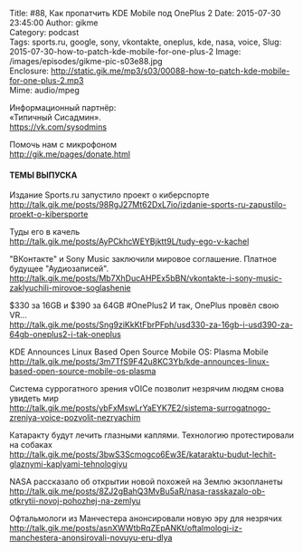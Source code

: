 Title: #88, Как пропатчить KDE Mobile под OnePlus 2
Date: 2015-07-30 23:45:00
Author: gikme  
Category: podcast  
Tags: sports.ru, google, sony, vkontakte, oneplus, kde, nasa, voice,
Slug: 2015-07-30-how-to-patch-kde-mobile-for-one-plus-2
Image: /images/episodes/gikme-pic-s03e88.jpg  
Enclosure: http://static.gik.me/mp3/s03/00088-how-to-patch-kde-mobile-for-one-plus-2.mp3  
Mime: audio/mpeg

Информационный партнёр:  
«Типичный Сисадмин».  
<https://vk.com/sysodmins>

Помочь нам с микрофоном  
<http://gik.me/pages/donate.html>

#### ТЕМЫ ВЫПУСКА

Издание Sports.ru запустило проект о киберспорте  
<http://talk.gik.me/posts/98RgJ27Mt62DxL7io/izdanie-sports-ru-zapustilo-proekt-o-kibersporte>

Туды его в качель  
<http://talk.gik.me/posts/AyPCkhcWEYBjktt9L/tudy-ego-v-kachel>

"ВКонтакте" и Sony Music заключили мировое соглашение. Платное будущее "Аудиозаписей".  
<http://talk.gik.me/posts/Mb7XhDucAHPEx5bBN/vkontakte-i-sony-music-zaklyuchili-mirovoe-soglashenie>

$330 за 16GB и $390 за 64GB #OnePlus2 И так, OnePlus провёл свою VR...  
<http://talk.gik.me/posts/Sng9ziKkKtFbrPFph/usd330-za-16gb-i-usd390-za-64gb-oneplus2-i-tak-oneplus>

KDE Announces Linux Based Open Source Mobile OS: Plasma Mobile  
<http://talk.gik.me/posts/3m7TfS9F42u8KC3Yb/kde-announces-linux-based-open-source-mobile-os-plasma>

Система суррогатного зрения vOICe позволит незрячим людям снова увидеть мир  
<http://talk.gik.me/posts/ybFxMswLrYaEYK7E2/sistema-surrogatnogo-zreniya-voice-pozvolit-nezryachim>

Катаракту будут лечить глазными каплями. Технологию протестировали на собаках  
<http://talk.gik.me/posts/3bwS3Scmogco6Ew3E/kataraktu-budut-lechit-glaznymi-kaplyami-tehnologiyu>

NASA рассказало об открытии новой похожей на Землю экзопланеты  
<http://talk.gik.me/posts/8ZJ2gBahQ3MvBu5aR/nasa-rasskazalo-ob-otkrytii-novoj-pohozhej-na-zemlyu>

Офтальмологи из Манчестера анонсировали новую эру для незрячих  
<http://talk.gik.me/posts/asnXWWtbRqZEpANKt/oftalmologi-iz-manchestera-anonsirovali-novuyu-eru-dlya>
